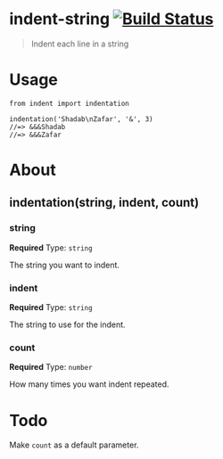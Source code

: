 # indent-string [![Build Status](https://travis-ci.org/nickedes/indent.svg?branch=master)](https://travis-ci.org/nickedes/indent)
> Indent each line in a string

# Usage
```
from indent import indentation

indentation('Shadab\nZafar', '&', 3)
//=> &&&Shadab 
//=> &&&Zafar
```

# About

## indentation(string, indent, count)

### string

**Required**
Type: `string`

The string you want to indent.

### indent

**Required**
Type: `string`

The string to use for the indent.

### count

**Required**
Type: `number`

How many times you want indent repeated.

# Todo
Make `count` as a default parameter.
